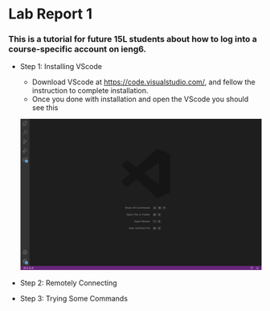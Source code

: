 # Lab Report 1
### This is a tutorial for future 15L students about how to log into a course-specific account on ieng6.

* Step 1: Installing VScode
    * Download VScode at https://code.visualstudio.com/, and fellow the instruction to complete installation.
    * Once you done with installation and open the VScode you should see this
    
    ![Alt text](img/step%201.png)
* Step 2: Remotely Connecting
* Step 3: Trying Some Commands

